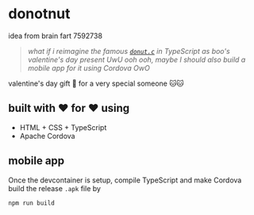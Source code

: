 
# donotnut

idea from brain fart 7592738

>  _what if i reimagine the famous [`donut.c`](https://www.a1k0n.net/2021/01/13/optimizing-donut.html) in TypeScript as boo's valentine's day present UwU_
> _ooh ooh, maybe I should also build a mobile app for it using Cordova OwO_

valentine's day gift 🥺 for a very special someone 🐱🐱

## built with ❤️ for ❤️ using

- HTML + CSS + TypeScript
- Apache Cordova

## mobile app

Once the devcontainer is setup, compile TypeScript and make Cordova build the release `.apk` file by

```bash
npm run build
```
